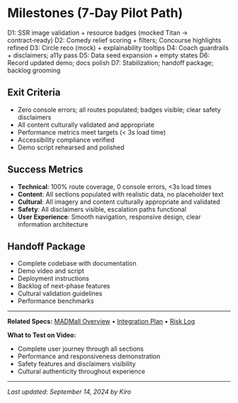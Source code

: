 # Milestones (7‑Day Pilot Path)

D1: SSR image validation + resource badges (mocked Titan → contract‑ready)
D2: Comedy relief scoring + filters; Concourse highlights refined
D3: Circle reco (mock) + explainability tooltips
D4: Coach guardrails + disclaimers; a11y pass
D5: Data seed expansion + empty states
D6: Record updated demo; docs polish
D7: Stabilization; handoff package; backlog grooming

## Exit Criteria
- Zero console errors; all routes populated; badges visible; clear safety disclaimers
- All content culturally validated and appropriate
- Performance metrics meet targets (< 3s load time)
- Accessibility compliance verified
- Demo script rehearsed and polished

## Success Metrics
- **Technical**: 100% route coverage, 0 console errors, <3s load times
- **Content**: All sections populated with realistic data, no placeholder text
- **Cultural**: All imagery and content culturally appropriate and validated
- **Safety**: All disclaimers visible, escalation paths functional
- **User Experience**: Smooth navigation, responsive design, clear information architecture

## Handoff Package
- Complete codebase with documentation
- Demo video and script
- Deployment instructions
- Backlog of next-phase features
- Cultural validation guidelines
- Performance benchmarks

---

**Related Specs:** [MADMall Overview](madmall-overview.md) • [Integration Plan](integration-plan.md) • [Risk Log](risk-log.md)

**What to Test on Video:**
- Complete user journey through all sections
- Performance and responsiveness demonstration
- Safety features and disclaimers visibility
- Cultural authenticity throughout experience

---

*Last updated: September 14, 2024 by Kiro*

